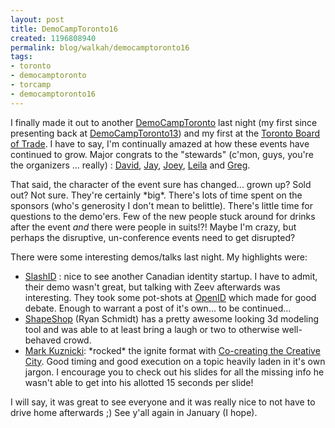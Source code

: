 ```yaml
--- 
layout: post
title: DemoCampToronto16
created: 1196808940
permalink: blog/walkah/democamptoronto16
tags: 
- toronto
- democamptoronto
- torcamp
- democamptoronto16
---
```

<p>I finally made it out to another <a href="http://barcamp.org/DemoCamp">DemoCampToronto</a> last night (my first since presenting back at <a href="http://walkah.net/blog/walkah/openid-democamptoronto13">DemoCampToronto13</a>) and my first at the <a href="http://www.bot.com/">Toronto Board of Trade</a>. I have to say, I'm continually amazed at how these events have continued to grow. Major congrats to the "stewards" (c'mon, guys, you're the organizers ... really) : <a href="http://www.davidcrow.ca/">David</a>, <a href="http://www.radiantcore.com/">Jay</a>, <a href="http://www.joeydevilla.com/">Joey</a>, <a href="http://ideeinc.com/">Leila</a> and <a href="http://third-bit.com/blog/">Greg</a>.</p>
<p>That said, the character of the event sure has changed... grown up? Sold out? Not sure. They're certainly *big*. There's lots of time spent on the sponsors (who's generosity I don't mean to belittle). There's little time for questions to the demo'ers. Few of the new people stuck around for drinks after the event <em>and</em> there were people in suits!?! Maybe I'm crazy, but perhaps the disruptive, un-conference events need to get disrupted?</p>
<p>There were some interesting demos/talks last night. My highlights were:</p>
<ul>
<li><a href="http://www.slashid.com/">SlashID</a> : nice to see another Canadian identity startup. I have to admit, their demo wasn't great, but talking with Zeev afterwards was interesting. They took some pot-shots at <a href="http://openid.net/">OpenID</a> which made for good debate. Enough to warrant a post of it's own... to be continued...</li>
<li><a href="http://www.shapeshop3d.com/">ShapeShop</a> (Ryan Schmidt) has a pretty awesome looking 3d modeling tool and was able to at least bring a laugh or two to otherwise well-behaved crowd.</li>
<li><a href="http://remarkk.com/">Mark Kuznicki</a>: *rocked* the ignite format with <a href="http://remarkk.com/2007/12/04/cocreating-the-creative-city-ignite-democamp/">Co-creating the Creative City</a>. Good timing and good execution on a topic heavily laden in it's own jargon. I encourage you to check out his slides for all the missing info he wasn't able to get into his allotted 15 seconds per slide!</li>
</ul>
<p>I will say, it was great to see everyone and it was really nice to not have to drive home afterwards ;) See y'all again in January (I hope).</p>
